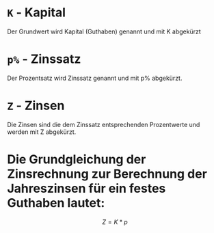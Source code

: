 # `K` - Kapital

Der Grundwert wird Kapital (Guthaben) genannt und mit K abgekürzt

# `p%` - Zinssatz

Der Prozentsatz wird Zinssatz genannt und mit p% abgekürzt.

# `Z` - Zinsen

Die Zinsen sind die dem Zinssatz entsprechenden Prozentwerte und werden mit Z abgekürzt.

# Die Grundgleichung der Zinsrechnung zur Berechnung der Jahreszinsen für ein festes Guthaben lautet:

$$
Z = K * p%
$$
